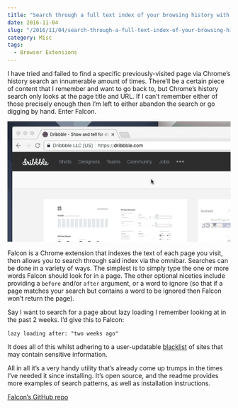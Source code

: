 ```yaml
---
title: "Search through a full text index of your browsing history with Falcon"
date: 2016-11-04
slug: "/2016/11/04/search-through-a-full-text-index-of-your-browsing-history-with-falcon"
category: Misc
tags:
  - Browser Extensions
---
```


I have tried and failed to find a specific previously-visited page via Chrome’s history search an innumerable amount of times. There’ll be a certain piece of content that I remember and want to go back to, but Chrome’s history search only looks at the page title and URL. If I can’t remember either of those precisely enough then I’m left to either abandon the search or go digging by hand. Enter Falcon.

![Falcon in action](/static/posts/search-through-a-full-text-index-of-your-browsing-history-with-falcon/falcon.gif)

Falcon is a Chrome extension that indexes the text of each page you visit, then allows you to search through said index via the omnibar. Searches can be done in a variety of ways. The simplest is to simply type the one or more words Falcon should look for in a page. The other optional niceties include providing a `before` and/or `after` argument, or a word to ignore (so that if a page matches your search but contains a word to be ignored then Falcon won’t return the page).

Say I want to search for a page about lazy loading I remember looking at in the past 2 weeks. I’d give this to Falcon:

```
lazy loading after: "two weeks ago"
```

It does all of this whilst adhering to a user-updatable [blacklist](https://github.com/lengstrom/falcon/blob/eaf010805f0d0b4745764697cc17d1d7c955eb70/extension/js/blacklist2.js) of sites that may contain sensitive information.

All in all it’s a very handy utility that’s already come up trumps in the times I’ve needed it since installing. It’s open source, and the readme provides more examples of search patterns, as well as installation instructions.

[Falcon’s GitHub repo](https://github.com/lengstrom/falcon)

